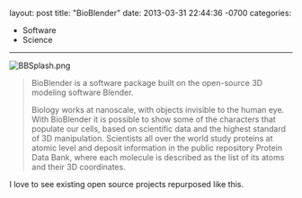 layout: post
title:  "BioBlender"
date:   2013-03-31 22:44:36 -0700
categories:
  - Software
  - Science
---

  ![BBSplash.png](/attachments/7202a809872ea3b997defdcd19055442/image.png) 

 > BioBlender is a software package built on the open-source 3D modeling software Blender.
 > 
 > Biology works at nanoscale, with objects invisible to the human eye. With BioBlender it is possible to show some of the characters that populate our cells, based on scientific data and the highest standard of 3D manipulation. Scientists all over the world study proteins at atomic level and deposit information in the public repository Protein Data Bank, where each molecule is described as the list of its atoms and their 3D coordinates.

 I love to see existing open source projects repurposed like this. 
